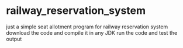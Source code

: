 # railway_reservation_system
just a simple seat allotment program for railway reservation system
download the code and compile it in any JDK 
run the code and test the output
